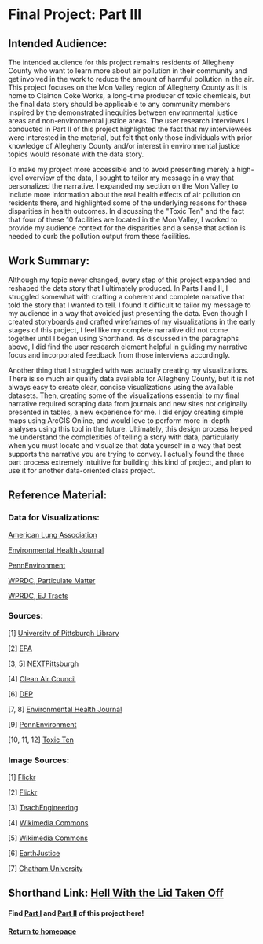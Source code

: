 # Final Project: Part III
## Intended Audience:
The intended audience for this project remains residents of Allegheny County who want to learn more about air pollution in their community and get involved in the work to reduce the amount of harmful pollution in the air. This project focuses on the Mon Valley region of Allegheny County as it is home to Clairton Coke Works, a long-time producer of toxic chemicals, but the final data story should be applicable to any community members inspired by the demonstrated inequities between environmental justice areas and non-environmental justice areas. The user research interviews I conducted in Part II of this project highlighted the fact that my interviewees were interested in the material, but felt that only those individuals with prior knowledge of Allegheny County and/or interest in environmental justice topics would resonate with the data story. 

To make my project more accessible and to avoid presenting merely a high-level overview of the data, I sought to tailor my message in a way that personalized the narrative. I expanded my section on the Mon Valley to include more information about the real health effects of air pollution on residents there, and highlighted some of the underlying reasons for these disparities in health outcomes. In discussing the "Toxic Ten" and the fact that four of these 10 facilities are located in the Mon Valley, I worked to provide my audience context for the disparities and a sense that action is needed to curb the pollution output from these facilities. 

## Work Summary:
Although my topic never changed, every step of this project expanded and reshaped the data story that I ultimately produced. In Parts I and II, I struggled somewhat with crafting a coherent and complete narrative that told the story that I wanted to tell. I found it difficult to tailor my message to my audience in a way that avoided just presenting the data. Even though I created storyboards and crafted wireframes of my visualizations in the early stages of this project, I feel like my complete narrative did not come together until I began using Shorthand. As discussed in the paragraphs above, I did find the user research element helpful in guiding my narrative focus and incorporated feedback from those interviews accordingly. 

Another thing that I struggled with was actually creating my visualizations. There is so much air quality data available for Allegheny County, but it is not always easy to create clear, concise visualizations using the available datasets. Then, creating some of the visualizations essential to my final narrative required scraping data from journals and new sites not originally presented in tables, a new experience for me. I did enjoy creating simple maps using ArcGIS Online, and would love to perform more in-depth analyses using this tool in the future. Ultimately, this design process helped me understand the complexities of telling a story with data, particularly when you must locate and visualize that data yourself in a way that best supports the narrative you are trying to convey. I actually found the three part process extremely intuitive for building this kind of project, and plan to use it for another data-oriented class project.

## Reference Material:
### Data for Visualizations:
[American Lung Association](https://www.lung.org/research/sota/city-rankings/states/pennsylvania/allegheny)

[Environmental Health Journal](https://ehjournal.biomedcentral.com/articles/10.1186/s12940-020-00584-z)

[PennEnvironment](https://toxicten.org/cms/assets/uploads/2021/05/Toxic-10-Appendix-and-Methodology.pdf)

[WPRDC, Particulate Matter](https://data.wprdc.org/dataset/particulate-matter-2-5)

[WPRDC, EJ Tracts](https://data.wprdc.org/dataset/environmental-justice-census-tracts)

### Sources:
[1] [University of Pittsburgh Library](https://pitt.libguides.com/c.php?g=500129&p=3424662)

[2] [EPA](https://www.epa.gov/pm-pollution/national-ambient-air-quality-standards-naaqs-pm)

[3, 5] [NEXTPittsburgh](https://nextpittsburgh.com/latest-news/the-mon-valley-has-some-of-the-dirtiest-air-in-america-again/)

[4] [Clean Air Council](https://cleanair.org/public-health/pittsburgh-air-pollution/)

[6] [DEP](https://www.dep.pa.gov/PublicParticipation/OfficeofEnvironmentalJustice/Pages/PA-Environmental-Justice-Areas.aspx)

[7, 8] [Environmental Health Journal](https://ehjournal.biomedcentral.com/articles/10.1186/s12940-020-00584-z)

[9] [PennEnvironment](https://pennenvironment.org/programs/pae/clean-air-pittsburgh)

[10, 11, 12] [Toxic Ten](https://toxicten.org/us-steel-clairton)

### Image Sources:
[1] [Flickr](https://www.flickr.com/photos/saeru/1466473828)

[2] [Flickr](https://www.flickr.com/photos/ucumari/48442842071)

[3] [TeachEngineering](https://www.teachengineering.org/curricularunits/view/cub_air_pollution_unit)

[4] [Wikimedia Commons](https://commons.wikimedia.org/wiki/File:Edgar_Thomson.jpg)

[5] [Wikimedia Commons](https://commons.wikimedia.org/wiki/File:US_Steel_Clairton_Works,_Clairton_PA_(8900609120).jpg)

[6] [EarthJustice](https://earthjustice.org/news/press/2014/clean-air-groups-deliver-eight-millionth-comment-supporting-cleaning-up-power-plants)

[7] [Chatham University](https://www.chatham.edu/academics/undergraduate/exercise-science/index.html)

## Shorthand Link: [Hell With the Lid Taken Off](https://carnegiemellon.shorthandstories.com/anne-jensen-hell-with-the-lid-taken-off/index.html)

#### Find [Part I](https://aej6qm.github.io/Telling-Stories-with-Data/final_project_part_1_AnneJensen.html) and [Part II](https://aej6qm.github.io/Telling-Stories-with-Data/final_project_part_2_AnneJensen.html) of this project here!

#### [Return to homepage](https://aej6qm.github.io/Telling-Stories-with-Data.html)
